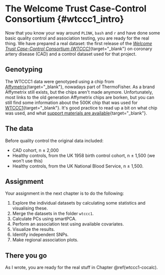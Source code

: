# The Welcome Trust Case-Control Consortium {#wtccc1_intro}
<!-- ![](./img/_headers/interactive_plot.png){width=100%} -->





Now that you know your way around `PLINK`, `bash` and `r` and have done some basic quality control and association testing, you are ready for the real thing. We have prepared a real dataset: the first release of the [*Welcome Trust Case-Control Consortium (WTCCC)*](https://www.wtccc.org.uk/ccc1/overview.html){target="_blank"} on coronary artery disease (CAD) and a control dataset used for that project. 

## Genotyping

The WTCCC1 data were genotyped using a chip from [Affymetrix](https://www.thermofisher.com/us/en/home/life-science/microarray-analysis/affymetrix.html?category=34000&categoryIdClicked=34000&rootCategoryId=34000&navMode=34000&aId=productsNav){target="_blank"}, nowadays  part of ThermoFisher. As a brand Affymetrix still exists, but the chips aren't made anymore. Unfortunately, most links to the old generation Affymetrix chips are borken, but you can still find some information about the 500K chip that was used for [WTCCC1](https://tools.thermofisher.com/content/sfs/brochures/whole_genome_assoc_500k_jsmith.pdf){target="_blank"}. It's good practice to read up a bit on what chip was used, and what [support materials are available](https://www.thermofisher.com/us/en/home/life-science/microarray-analysis/microarray-data-analysis.html){target="_blank"}. 

## The data

Before quality control the original data included: 

- CAD cohort, n ± 2,000
- Healthy controls, from the UK 1958 birth control cohort, n ± 1,500 (we won't use this)
- Healthy controls, from the UK National Blood Service, n ± 1,500.

## Assignment

Your assignment in the next chapter is to do the following:

1. Explore the individual datasets by calculating some statistics and visualising these.
2. Merge the datasets in the folder `wtccc1`.
3. Calculate PCs using smartPCA.
4. Perform an association test using available covariates. 
5. Visualize the results.
6. Identify independent SNPs.
7. Make regional association plots.


## There you go

As I wrote, you are ready for the real stuff in Chapter \@ref(wtccc1-cocalc). 
<!-- As I wrote, you are ready for the real stuff in Chapter \@ref(wtccc1).  -->

<script>
title=document.getElementById('header');
title.innerHTML = '<img src="./img/headers/interactive_plot.png" alt="WTCCC1 introduction">' + title.innerHTML
</script>
